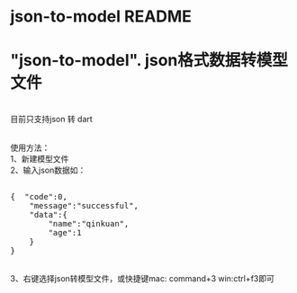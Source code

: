 # json-to-model README

<h1>"json-to-model". json格式数据转模型文件</h1>
<br>目前只支持json 转 dart

<br>使用方法：
<br>1、新建模型文件
<br>2、输入json数据如：
<pre> 
{  "code":0,
    "message":"successful",
    "data":{
        "name":"qinkuan",
        "age":1
    }
}
</pre>

<br>3、右键选择json转模型文件，或快捷键mac: command+3 win:ctrl+f3即可

